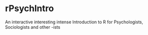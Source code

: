 # rPsychIntro
An interactive interesting intense Introduction to R for Psychologists, Sociologists and other -ists
